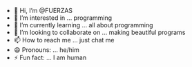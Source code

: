 - 👋 Hi, I’m @FUERZAS
- 👀 I’m interested in ... programming
- 🌱 I’m currently learning ... all about programming
- 💞️ I’m looking to collaborate on ... making beautiful programs
- 📫 How to reach me ... just chat me
- 😄 Pronouns: ... he/him
- ⚡ Fun fact: ... I am human

<!---
FUERZAS/FUERZAS is a ✨ special ✨ repository because its `README.md` (this file) appears on your GitHub profile.
You can click the Preview link to take a look at your changes.
--->
